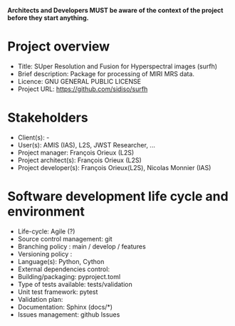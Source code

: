 **Architects and Developers MUST be aware of the context of the project before they start anything.**

# Project overview

* Title: SUper Resolution and Fusion for Hyperspectral images (surfh)
* Brief description: Package for processing of MIRI MRS data.
* Licence: GNU GENERAL PUBLIC LICENSE
* Project URL: https://github.com/sidiso/surfh

# Stakeholders

* Client(s): -
* User(s): AMIS (IAS), L2S, JWST Researcher, ... 
* Project manager: François Orieux (L2S)
* Project architect(s): François Orieux (L2S)
* Project developer(s): François Orieux(L2S), Nicolas Monnier (IAS)

# Software development life cycle and environment

* Life-cycle: Agile (?)
* Source control management: git
* Branching policy : main / develop / features
* Versioning policy : 
* Language(s): Python, Cython
* External dependencies control:
* Building/packaging: pyproject.toml
* Type of tests available: tests/validation
* Unit test framework: pytest
* Validation plan: 
* Documentation: Sphinx (docs/*)
* Issues management: github Issues